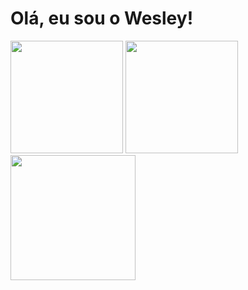 <h1> Olá, eu sou o Wesley! </h1>
<div>
  <a  href="https://github.com/wescostaa"></a>
  <img height="180em" src="https://github-readme-stats.vercel.app/api?username=wescostaa&show_icons=true&theme=dracula&include_all_commits=true&count_private=true">
  <img height="180em" src="https://github-readme-stats.vercel.app/api/top-langs/?username=wescostaa&layout=compacts&langs_count=16&theme=dracula">
</div>

<img height="200em" src="https://i0.wp.com/data.whicdn.com/images/324221957/original.gif">
